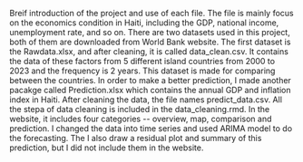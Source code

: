 
Breif introduction of the project and use of each file.
      The file is mainly focus on the economics condition in Haiti, including the GDP, national income, unemployment rate, and so on.
There are two datasets used in this project, both of them are downloaded from World Bank website. The first dataset is the Rawdata.xlsx, and after cleaning,
it is called data_clean.csv. It contains the data of these factors from 5 different island countries from 2000 to 2023 and the frequency is 2 years. This dataset
is made for comparing between the countries. In order to make a better prediction, I made another pacakge called Prediction.xlsx which contains the annual
GDP and inflation index in Haiti. After cleaning the data, the file names predict_data.csv. 
      All the stepa of data cleaning is included in the data_cleaning.rmd.
      In the website, it includes four categories -- overview, map, comparison and prediction. I changed the data into time series and used ARIMA model to do 
the forecasting. The I also draw a residual plot and summary of this prediction, but I did not include them in the website.
